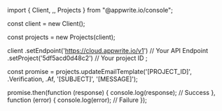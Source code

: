 import { Client, ,, Projects } from "@appwrite.io/console";

const client = new Client();

const projects = new Projects(client);

client
    .setEndpoint('https://cloud.appwrite.io/v1') // Your API Endpoint
    .setProject('5df5acd0d48c2') // Your project ID
;

const promise = projects.updateEmailTemplate('[PROJECT_ID]', .Verification, .Af, '[SUBJECT]', '[MESSAGE]');

promise.then(function (response) {
    console.log(response); // Success
}, function (error) {
    console.log(error); // Failure
});